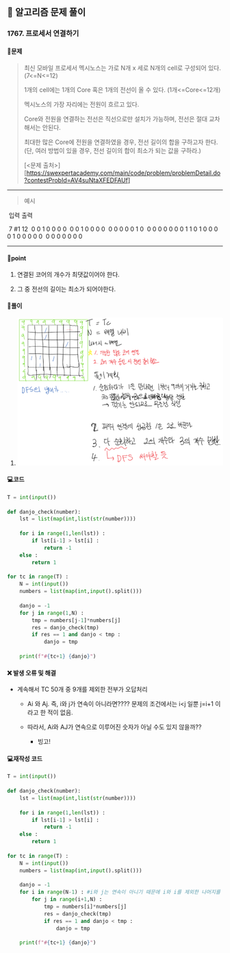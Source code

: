## 🐌 알고리즘 문제 풀이

### 1767. 프로세서 연결하기



#### 📒문제

> 최신 모바일 프로세서 멕시노스는 가로 N개 x 세로 N개의 cell로 구성되어 있다. (7<=N<=12)
>
> 1개의 cell에는 1개의 Core 혹은 1개의 전선이 올 수 있다. (1개<=Core<=12개)
>
> 멕시노스의 가장 자리에는 전원이 흐르고 있다.
>
> Core와 전원을 연결하는 전선은 직선으로만 설치가 가능하며, 전선은 절대 교차해서는 안된다.
>
> 최대한 많은 Core에 전원을 연결하였을 경우, 전선 길이의 합을 구하고자 한다.
> (단, 여러 방법이 있을 경우, 전선 길이의 합이 최소가 되는 값을 구하라.)
>
> [<문제 출처>][https://swexpertacademy.com/main/code/problem/problemDetail.do?contestProbId=AV4suNtaXFEDFAUf]

---

> 예시

​	입력										출력

​	7  											\#1 12
​	0 0 1 0 0 0 0
​	0 0 1 0 0 0 0
​	0 0 0 0 0 1 0
​	0 0 0 0 0 0 0
​	1 1 0 1 0 0 0
​	0 1 0 0 0 0 0
​	0 0 0 0 0 0 0

----




#### 🚀point

1. 연결된 코어의 개수가 최댓값이어야 한다.

1. 그 중 전선의 길이는 최소가 되어야한다.

   

#### 🔎풀이

1. ![image-20220302005517307](image-20220302005517307.png)

   


#### 💻코드

```python
T = int(input())

def danjo_check(number):
    lst = list(map(int,list(str(number))))

    for i in range(1,len(lst)) :
        if lst[i-1] > lst[i] :
            return -1
    else :
        return 1

for tc in range(T) :
    N = int(input())
    numbers = list(map(int,input().split()))

    danjo = -1
    for j in range(1,N) :
        tmp = numbers[j-1]*numbers[j]
        res = danjo_check(tmp)
        if res == 1 and danjo < tmp :
            danjo = tmp

    print(f"#{tc+1} {danjo}")

```



#### ❌ 발생 오류 및 해결

- 계속해서 TC 50개 중 9개를 제외한 전부가 오답처리

  - Ai 와 Aj. 즉, i와 j가 연속이 아니라면???? 문제의 조건에서는 i<j 일뿐 j=i+1 이라고 한 적이 없음.

  - 따라서, Ai와 AJ가 연속으로 이루어진 숫자가 아닐 수도 있지 않을까??

    - 빙고!

      

#### 💻재작성 코드

```python
T = int(input())

def danjo_check(number):
    lst = list(map(int,list(str(number))))

    for i in range(1,len(lst)) :
        if lst[i-1] > lst[i] :
            return -1
    else :
        return 1

for tc in range(T) :
    N = int(input())
    numbers = list(map(int,input().split()))

    danjo = -1
    for i in range(N-1) : #i와 j는 연속이 아니기 때문에 i와 i를 제외한 나머지를 전부 곱한다
        for j in range(i+1,N) :
            tmp = numbers[i]*numbers[j]
            res = danjo_check(tmp)
            if res == 1 and danjo < tmp :
                danjo = tmp

    print(f"#{tc+1} {danjo}")
```

